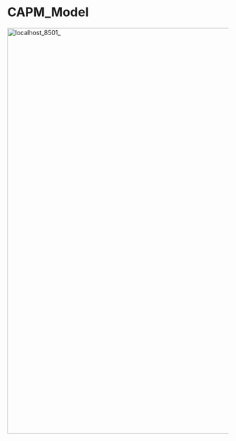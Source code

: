 # CAPM_Model
<img width="1221" height="923" alt="localhost_8501_" src="https://github.com/user-attachments/assets/e20daeaf-5c2f-4a18-b657-1fbb73c72eea" />
